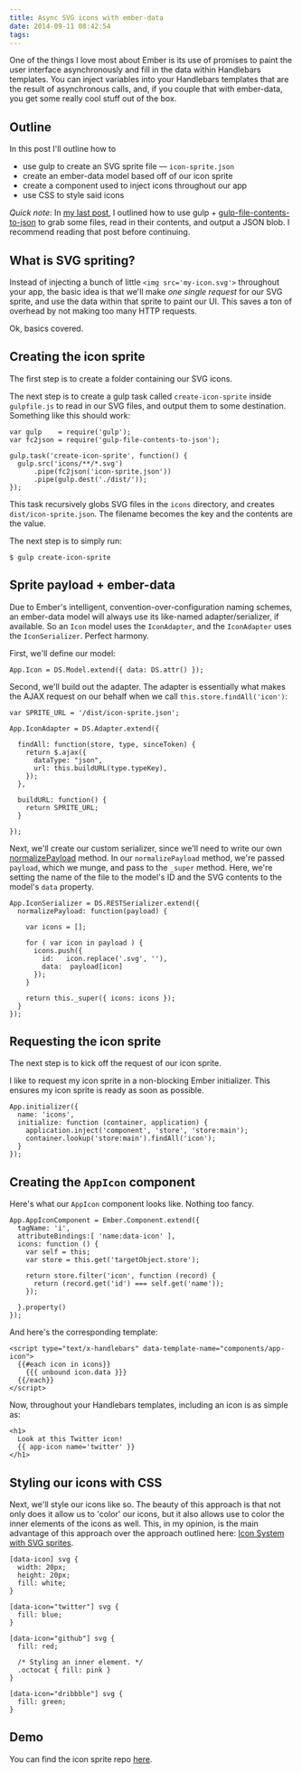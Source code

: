 ```yaml
---
title: Async SVG icons with ember-data
date: 2014-09-11 08:42:54
tags:
---
```


One of the things I love most about Ember is its use of promises to paint the user interface asynchronously and fill in the data within Handlebars templates. You can inject variables into your Handlebars templates that are the result of asynchronous calls, and, if you couple that with ember-data, you get some really cool stuff out of the box.  

Outline
-----

In this post I'll outline how to

- use gulp to create an SVG sprite file — `icon-sprite.json`
- create an ember-data model based off of our icon sprite
- create a component used to inject icons throughout our app
- use CSS to style said icons

_Quick note_: In [my last post](#), I outlined how to use gulp + [gulp-file-contents-to-json](https://github.com/briangonzalez/gulp-file-contents-to-json) to grab some files, read in their contents, and output a JSON blob. I recommend reading that post before continuing.

What is SVG spriting?
---------------

Instead of injecting a bunch of little `<img src='my-icon.svg'>` throughout your app, the basic idea is that we'll make _one single request_ for our SVG sprite, and use the data within that sprite to paint our UI. This saves a ton of overhead by not making too many HTTP requests.

Ok, basics covered.

Creating the icon sprite
-----------------

The first step is to create a folder containing our SVG icons.

The next step is to create a gulp task called `create-icon-sprite` inside `gulpfile.js` to read in our SVG files, and output them to some destination. Something like this should work:

```
var gulp    = require('gulp');
var fc2json = require('gulp-file-contents-to-json');

gulp.task('create-icon-sprite', function() {
  gulp.src('icons/**/*.svg')
      .pipe(fc2json('icon-sprite.json'))
      .pipe(gulp.dest('./dist/'));
});
```

This task recursively globs SVG files in the `icons` directory, and creates `dist/icon-sprite.json`. The filename becomes the key and the contents are the value.

The next step is to simply run:

```
$ gulp create-icon-sprite
```


Sprite payload + ember-data
------------------------------------

Due to Ember's intelligent, convention-over-configuration naming schemes, an ember-data model will always use its like-named adapter/serializer, if available. So an `Icon` model uses the `IconAdapter`, and the `IconAdapter` uses the `IconSerializer`. Perfect harmony.


First, we'll define our model:

```
App.Icon = DS.Model.extend({ data: DS.attr() });
```

Second, we'll build out the adapter. The adapter is essentially what makes the AJAX request on our behalf when we call `this.store.findAll('icon')`:

```
var SPRITE_URL = '/dist/icon-sprite.json';

App.IconAdapter = DS.Adapter.extend({

  findAll: function(store, type, sinceToken) {
    return $.ajax({
      dataType: "json",
      url: this.buildURL(type.typeKey),
    });
  },

  buildURL: function() {
    return SPRITE_URL;
  }

});
```

Next, we'll create our custom serializer, since we'll need to write our own [normalizePayload](http://emberjs.com/api/data/classes/DS.RESTSerializer.html#method_normalizePayload) method. In our `normalizePayload` method, we're passed `payload`, which we munge, and pass to the `_super` method. Here, we're setting the name of the file to the model's ID and the SVG contents to the model's `data` property.

```
App.IconSerializer = DS.RESTSerializer.extend({
  normalizePayload: function(payload) {

    var icons = [];

    for ( var icon in payload ) {
      icons.push({
        id:   icon.replace('.svg', ''),
        data:  payload[icon]
      });
    }

    return this._super({ icons: icons });
  }
});
```

Requesting the icon sprite
-------------------
The next step is to kick off the request of our icon sprite.

I like to request my icon sprite in a non-blocking Ember initializer. This ensures my icon sprite is ready as soon as possible.

```
App.initializer({
  name: 'icons',
  initialize: function (container, application) {
    application.inject('component', 'store', 'store:main');
    container.lookup('store:main').findAll('icon');
  }
});
```

Creating the `AppIcon` component
-----------------------

Here's what our `AppIcon` component looks like. Nothing too fancy.

```
App.AppIconComponent = Ember.Component.extend({
  tagName: 'i',
  attributeBindings:[ 'name:data-icon' ],  
  icons: function () {
    var self = this;
    var store = this.get('targetObject.store');

    return store.filter('icon', function (record) {
      return (record.get('id') === self.get('name'));
    });

  }.property()
});
```

And here's the corresponding template:

```
<script type="text/x-handlebars" data-template-name="components/app-icon">
  {{#each icon in icons}}
    {{{ unbound icon.data }}}
  {{/each}}
</script>
```

Now, throughout your Handlebars templates, including an icon is as simple as:

```
<h1>
  Look at this Twitter icon!
  {{ app-icon name='twitter' }}
</h1>
```

Styling our icons with CSS
-------------------

Next, we'll style our icons like so. The beauty of this approach is that not only does it allow us to 'color' our icons, but it also allows use to color the inner elements of the icons as well. This, in my opinion, is the main advantage of this approach over the approach outlined here: [Icon System with SVG sprites](http://css-tricks.com/svg-sprites-use-better-icon-fonts/).

```
[data-icon] svg {
  width: 20px;
  height: 20px;
  fill: white;
}

[data-icon="twitter"] svg {
  fill: blue;  
}

[data-icon="github"] svg {
  fill: red;

  /* Styling an inner element. */
  .octocat { fill: pink }
}

[data-icon="dribbble"] svg {
  fill: green;
}
```

Demo
-----

You can find the icon sprite repo [here](https://github.com/briangonzalez/blog-async-svg-icons-with-ember-data).

